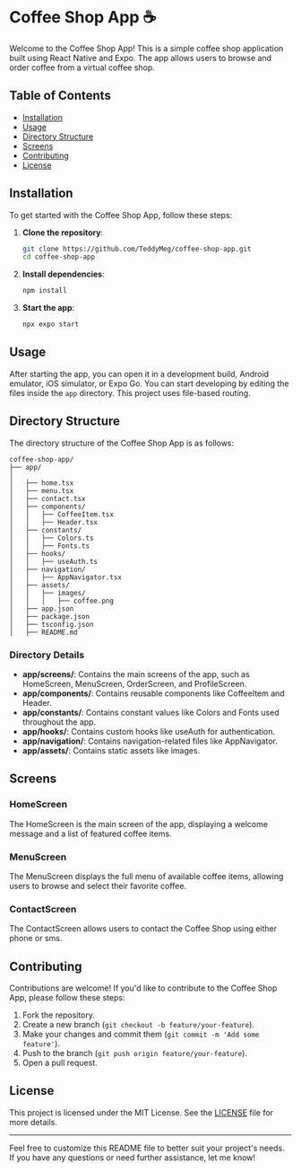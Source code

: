 # Coffee Shop App ☕️

Welcome to the Coffee Shop App! This is a simple coffee shop application built using React Native and Expo. The app allows users to browse and order coffee from a virtual coffee shop.

## Table of Contents
- [Installation](#installation)
- [Usage](#usage)
- [Directory Structure](#directory-structure)
- [Screens](#screens)
- [Contributing](#contributing)
- [License](#license)

## Installation

To get started with the Coffee Shop App, follow these steps:

1. **Clone the repository**:
   ```sh
   git clone https://github.com/TeddyMeg/coffee-shop-app.git
   cd coffee-shop-app
   ```

2. **Install dependencies**:
   ```sh
   npm install
   ```

3. **Start the app**:
   ```sh
   npx expo start
   ```

## Usage

After starting the app, you can open it in a development build, Android emulator, iOS simulator, or Expo Go. You can start developing by editing the files inside the `app` directory. This project uses file-based routing.

## Directory Structure

The directory structure of the Coffee Shop App is as follows:

```
coffee-shop-app/
├── app/
│  
│   ├── home.tsx
│   ├── menu.tsx
│   ├── contact.tsx
│   ├── components/
│   │   ├── CoffeeItem.tsx
│   │   ├── Header.tsx
│   ├── constants/
│   │   ├── Colors.ts
│   │   ├── Fonts.ts
│   ├── hooks/
│   │   ├── useAuth.ts
│   ├── navigation/
│   │   ├── AppNavigator.tsx
│   ├── assets/
│   │   ├── images/
│   │   │   ├── coffee.png
│   ├── app.json
│   ├── package.json
│   ├── tsconfig.json
│   ├── README.md
```

### Directory Details

- **app/screens/**: Contains the main screens of the app, such as HomeScreen, MenuScreen, OrderScreen, and ProfileScreen.
- **app/components/**: Contains reusable components like CoffeeItem and Header.
- **app/constants/**: Contains constant values like Colors and Fonts used throughout the app.
- **app/hooks/**: Contains custom hooks like useAuth for authentication.
- **app/navigation/**: Contains navigation-related files like AppNavigator.
- **app/assets/**: Contains static assets like images.

## Screens

### HomeScreen
The HomeScreen is the main screen of the app, displaying a welcome message and a list of featured coffee items.

### MenuScreen
The MenuScreen displays the full menu of available coffee items, allowing users to browse and select their favorite coffee.

### ContactScreen
The ContactScreen allows users to contact the Coffee Shop using either phone or sms.

## Contributing

Contributions are welcome! If you'd like to contribute to the Coffee Shop App, please follow these steps:

1. Fork the repository.
2. Create a new branch (`git checkout -b feature/your-feature`).
3. Make your changes and commit them (`git commit -m 'Add some feature'`).
4. Push to the branch (`git push origin feature/your-feature`).
5. Open a pull request.

## License

This project is licensed under the MIT License. See the [LICENSE](LICENSE) file for more details.

---

Feel free to customize this README file to better suit your project's needs. If you have any questions or need further assistance, let me know!
